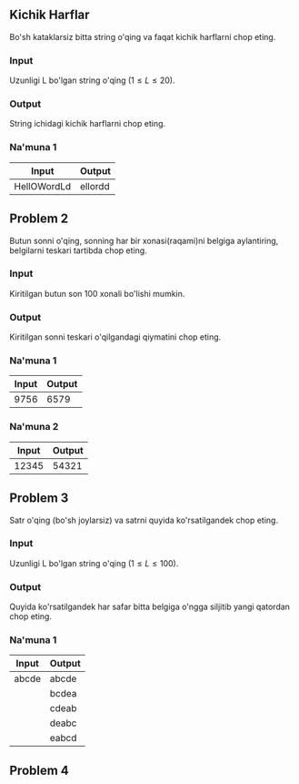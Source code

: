 ## Kichik Harflar
Bo'sh kataklarsiz bitta string o'qing va faqat kichik harflarni chop eting.

### Input
Uzunligi L bo'lgan string o'qing $(1 \le L \le 20)$.

### Output
String ichidagi kichik harflarni chop eting.

### Na'muna 1
| Input      | Output |
| ----------- | ----------- |
| HellOWordLd      | ellordd       |

## Problem 2
Butun sonni o'qing, sonning har bir xonasi(raqami)ni belgiga aylantiring, belgilarni teskari tartibda chop eting.

### Input
Kiritilgan butun son 100 xonali bo'lishi mumkin.

### Output
Kiritilgan sonni teskari o'qilgandagi qiymatini chop eting.

### Na'muna 1 
| Input | Output |
| ------| ------ |
| 9756  |  6579  |
### Na'muna 2
| Input | Output |
| ------| ------ |
| 12345 | 54321  |

## Problem 3
Satr o'qing (bo'sh joylarsiz) va satrni quyida ko'rsatilgandek chop eting.

### Input
Uzunligi L bo'lgan string o'qing $(1 \le L \le 100)$.

### Output 
Quyida ko'rsatilgandek har safar bitta belgiga o'ngga siljitib yangi qatordan chop eting.

### Na'muna 1 
| Input | Output |
| ------| ------ |
| abcde | abcde |
|       | bcdea |
|       | cdeab |
|       | deabc |
|       | eabcd |

## Problem 4


